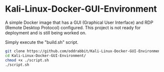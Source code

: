 # Kali-Linux-Docker-GUI-Environment

A simple Docker image that has a GUI (Graphical User Interface) and RDP (Remote Desktop Protocol) configured. This project is not ready for deployment and is still being worked on.

Simply execute the "build.sh" script.

```bash
git clone https://github.com/oddrabbit/Kali-Linux-Docker-GUI-Environment.git
cd Kali-Linux-Docker-GUI-Environment/
chmod +x ./script.sh
./script.sh
```
